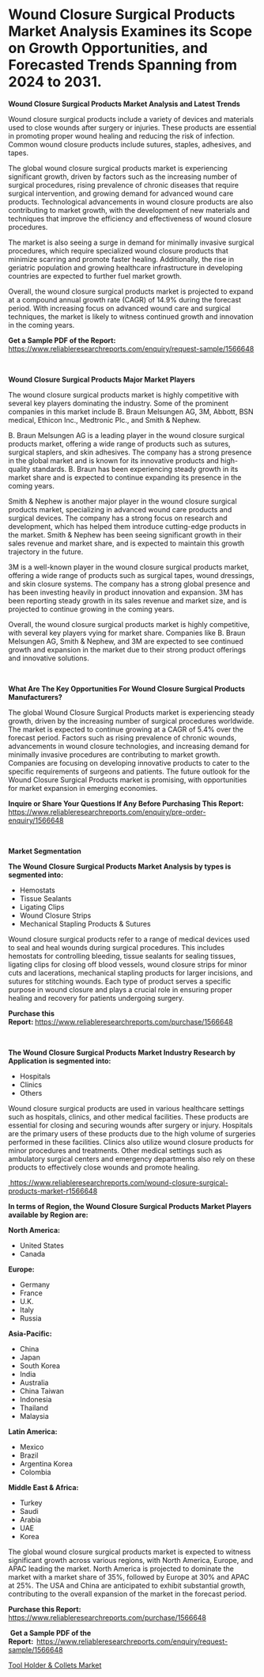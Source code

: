 <p><h1>Wound Closure Surgical Products Market Analysis Examines its Scope on Growth Opportunities, and Forecasted Trends Spanning from 2024 to 2031.</h1></p><p><strong>Wound Closure Surgical Products Market Analysis and Latest Trends</strong></p>
<p><p>Wound closure surgical products include a variety of devices and materials used to close wounds after surgery or injuries. These products are essential in promoting proper wound healing and reducing the risk of infection. Common wound closure products include sutures, staples, adhesives, and tapes.</p><p>The global wound closure surgical products market is experiencing significant growth, driven by factors such as the increasing number of surgical procedures, rising prevalence of chronic diseases that require surgical intervention, and growing demand for advanced wound care products. Technological advancements in wound closure products are also contributing to market growth, with the development of new materials and techniques that improve the efficiency and effectiveness of wound closure procedures.</p><p>The market is also seeing a surge in demand for minimally invasive surgical procedures, which require specialized wound closure products that minimize scarring and promote faster healing. Additionally, the rise in geriatric population and growing healthcare infrastructure in developing countries are expected to further fuel market growth.</p><p>Overall, the wound closure surgical products market is projected to expand at a compound annual growth rate (CAGR) of 14.9% during the forecast period. With increasing focus on advanced wound care and surgical techniques, the market is likely to witness continued growth and innovation in the coming years.</p></p>
<p><strong>Get a Sample PDF of the Report:&nbsp;</strong> <a href="https://www.reliableresearchreports.com/enquiry/request-sample/1566648">https://www.reliableresearchreports.com/enquiry/request-sample/1566648</a></p>
<p>&nbsp;</p>
<p><strong>Wound Closure Surgical Products Major Market Players</strong></p>
<p><p>The wound closure surgical products market is highly competitive with several key players dominating the industry. Some of the prominent companies in this market include B. Braun Melsungen AG, 3M, Abbott, BSN medical, Ethicon Inc., Medtronic Plc., and Smith & Nephew.</p><p>B. Braun Melsungen AG is a leading player in the wound closure surgical products market, offering a wide range of products such as sutures, surgical staplers, and skin adhesives. The company has a strong presence in the global market and is known for its innovative products and high-quality standards. B. Braun has been experiencing steady growth in its market share and is expected to continue expanding its presence in the coming years.</p><p>Smith & Nephew is another major player in the wound closure surgical products market, specializing in advanced wound care products and surgical devices. The company has a strong focus on research and development, which has helped them introduce cutting-edge products in the market. Smith & Nephew has been seeing significant growth in their sales revenue and market share, and is expected to maintain this growth trajectory in the future.</p><p>3M is a well-known player in the wound closure surgical products market, offering a wide range of products such as surgical tapes, wound dressings, and skin closure systems. The company has a strong global presence and has been investing heavily in product innovation and expansion. 3M has been reporting steady growth in its sales revenue and market size, and is projected to continue growing in the coming years.</p><p>Overall, the wound closure surgical products market is highly competitive, with several key players vying for market share. Companies like B. Braun Melsungen AG, Smith & Nephew, and 3M are expected to see continued growth and expansion in the market due to their strong product offerings and innovative solutions.</p></p>
<p>&nbsp;</p>
<p><strong>What Are The Key Opportunities For Wound Closure Surgical Products Manufacturers?</strong></p>
<p><p>The global Wound Closure Surgical Products market is experiencing steady growth, driven by the increasing number of surgical procedures worldwide. The market is expected to continue growing at a CAGR of 5.4% over the forecast period. Factors such as rising prevalence of chronic wounds, advancements in wound closure technologies, and increasing demand for minimally invasive procedures are contributing to market growth. Companies are focusing on developing innovative products to cater to the specific requirements of surgeons and patients. The future outlook for the Wound Closure Surgical Products market is promising, with opportunities for market expansion in emerging economies.</p></p>
<p><strong>Inquire or Share Your Questions If Any Before Purchasing This Report:</strong> <a href="https://www.reliableresearchreports.com/enquiry/pre-order-enquiry/1566648">https://www.reliableresearchreports.com/enquiry/pre-order-enquiry/1566648</a></p>
<p>&nbsp;</p>
<p><strong>Market Segmentation</strong></p>
<p><strong>The Wound Closure Surgical Products Market Analysis by types is segmented into:</strong></p>
<p><ul><li>Hemostats</li><li>Tissue Sealants</li><li>Ligating Clips</li><li>Wound Closure Strips</li><li>Mechanical Stapling Products & Sutures</li></ul></p>
<p><p>Wound closure surgical products refer to a range of medical devices used to seal and heal wounds during surgical procedures. This includes hemostats for controlling bleeding, tissue sealants for sealing tissues, ligating clips for closing off blood vessels, wound closure strips for minor cuts and lacerations, mechanical stapling products for larger incisions, and sutures for stitching wounds. Each type of product serves a specific purpose in wound closure and plays a crucial role in ensuring proper healing and recovery for patients undergoing surgery.</p></p>
<p><strong>Purchase this Report:&nbsp;</strong><a href="https://www.reliableresearchreports.com/purchase/1566648">https://www.reliableresearchreports.com/purchase/1566648</a></p>
<p>&nbsp;</p>
<p><strong>The Wound Closure Surgical Products Market Industry Research by Application is segmented into:</strong></p>
<p><ul><li>Hospitals</li><li>Clinics</li><li>Others</li></ul></p>
<p><p>Wound closure surgical products are used in various healthcare settings such as hospitals, clinics, and other medical facilities. These products are essential for closing and securing wounds after surgery or injury. Hospitals are the primary users of these products due to the high volume of surgeries performed in these facilities. Clinics also utilize wound closure products for minor procedures and treatments. Other medical settings such as ambulatory surgical centers and emergency departments also rely on these products to effectively close wounds and promote healing.</p></p>
<p><a href="https://www.reliableresearchreports.com/wound-closure-surgical-products-market-r1566648">&nbsp;https://www.reliableresearchreports.com/wound-closure-surgical-products-market-r1566648</a></p>
<p><strong>In terms of Region, the Wound Closure Surgical Products Market Players available by Region are:</strong></p>
<p>
    <p> <strong> North America: </strong>
        <ul>
            <li>United States</li>
            <li>Canada</li>
        </ul>
        </p> 
    <p> <strong> Europe: </strong>
        <ul>
            <li>Germany</li>
            <li>France</li>
            <li>U.K.</li>
            <li>Italy</li>
            <li>Russia</li>
        </ul>
        </p> 
    <p> <strong> Asia-Pacific: </strong>
        <ul>
            <li>China</li>
            <li>Japan</li>
            <li>South Korea</li>
            <li>India</li>
            <li>Australia</li>
            <li>China Taiwan</li>
            <li>Indonesia</li>
            <li>Thailand</li>
            <li>Malaysia</li>
        </ul>
        </p> 
    <p> <strong> Latin America: </strong>
        <ul>
            <li>Mexico</li>
            <li>Brazil</li>
            <li>Argentina Korea</li>
            <li>Colombia</li>
        </ul>
        </p> 
    <p> <strong> Middle East & Africa: </strong>
        <ul>
            <li>Turkey</li>
            <li>Saudi</li>
            <li>Arabia</li>
            <li>UAE</li>
            <li>Korea</li>
        </ul>
    </p>
    </p>
<p><p>The global wound closure surgical products market is expected to witness significant growth across various regions, with North America, Europe, and APAC leading the market. North America is projected to dominate the market with a market share of 35%, followed by Europe at 30% and APAC at 25%. The USA and China are anticipated to exhibit substantial growth, contributing to the overall expansion of the market in the forecast period.</p></p>
<p><strong>Purchase this Report: </strong><a href="https://www.reliableresearchreports.com/purchase/1566648">https://www.reliableresearchreports.com/purchase/1566648</a></p>
<p>&nbsp;<strong>Get a Sample PDF of the Report:&nbsp;&nbsp;</strong><a href="https://www.reliableresearchreports.com/enquiry/request-sample/1566648">https://www.reliableresearchreports.com/enquiry/request-sample/1566648</a></p>
<p><strong></strong></p>
<p><p><a href="https://github.com/FassouRP/Market-Research-Report-List-4/blob/main/tool-holder-collets-market.md">Tool Holder & Collets Market</a></p></p>